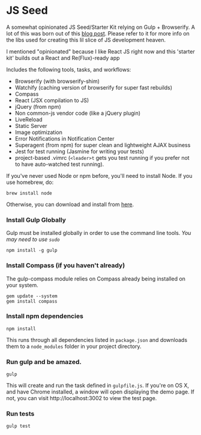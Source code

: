 JS Seed
============

A somewhat opinionated JS Seed/Starter Kit relying on Gulp + Browserify. A lot of this was born out of this [blog post](http://viget.com/extend/gulp-browserify-starter-faq). Please refer to it for more info on the libs used for creating this lil slice of JS development heaven.

I mentioned "opinionated" because I like React JS right now and this 'starter
kit' builds out a React and Re(Flux)-ready app

Includes the following tools, tasks, and workflows:

- Browserify (with browserify-shim)
- Watchify (caching version of browserify for super fast rebuilds)
- Compass
- React (JSX compilation to JS)
- jQuery (from npm)
- Non common-js vendor code (like a jQuery plugin)
- LiveReload
- Static Server
- Image optimization
- Error Notifications in Notification Center
- Superagent (from npm) for super clean and lightweight AJAX business
- Jest for test running (Jasmine for writing your tests)
- project-based .vimrc (`<leader>t` gets you test running if you prefer not to have auto-watched test running).

If you've never used Node or npm before, you'll need to install Node.
If you use homebrew, do:
```
brew install node
```

Otherwise, you can download and install from [here](http://nodejs.org/download/).

### Install Gulp Globally
Gulp must be installed globally in order to use the command line tools. *You may need to use `sudo`*
```
npm install -g gulp
```

### Install Compass (if you haven't already)
The gulp-compass module relies on Compass already being installed on your system.
```
gem update --system
gem install compass
```
### Install npm dependencies
```
npm install
```
This runs through all dependencies listed in `package.json` and downloads them
to a `node_modules` folder in your project directory.

### Run gulp and be amazed.
```
gulp
```

This will create and run the task defined in `gulpfile.js`. If you're on OS X,
and have Chrome installed, a window will open displaying the demo page. If not,
you can visit http://localhost:3002 to view the test page.

### Run tests
```
gulp test
```
